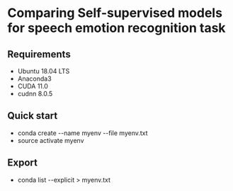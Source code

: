 # Comparing Self-supervised models for speech emotion recognition task

## Requirements
- Ubuntu 18.04 LTS
- Anaconda3
- CUDA 11.0
- cudnn 8.0.5

## Quick start
- conda create --name myenv --file myenv.txt
- source activate myenv
## Export
- conda list --explicit > myenv.txt